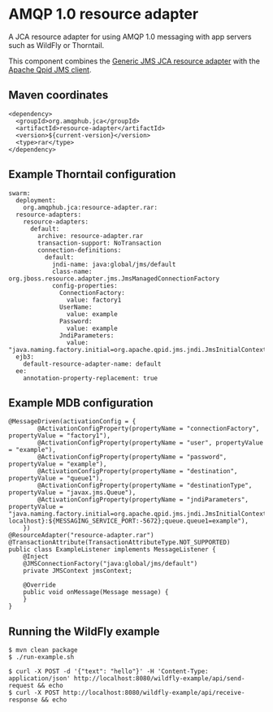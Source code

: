 # AMQP 1.0 resource adapter

A JCA resource adapter for using AMQP 1.0 messaging with app servers
such as WildFly or Thorntail.

This component combines the
[Generic JMS JCA resource adapter](https://github.com/jms-ra/generic-jms-ra)
with the
[Apache Qpid JMS client](https://qpid.apache.org/components/jms/index.html).

## Maven coordinates

    <dependency>
      <groupId>org.amqphub.jca</groupId>
      <artifactId>resource-adapter</artifactId>
      <version>${current-version}</version>
      <type>rar</type>
    </dependency>

## Example Thorntail configuration

    swarm:
      deployment:
        org.amqphub.jca:resource-adapter.rar:
      resource-adapters:
        resource-adapters:
          default:
            archive: resource-adapter.rar
            transaction-support: NoTransaction
            connection-definitions:
              default:
                jndi-name: java:global/jms/default
                class-name: org.jboss.resource.adapter.jms.JmsManagedConnectionFactory
                config-properties:
                  ConnectionFactory:
                    value: factory1
                  UserName:
                    value: example
                  Password:
                    value: example
                  JndiParameters:
                    value: "java.naming.factory.initial=org.apache.qpid.jms.jndi.JmsInitialContextFactory;connectionFactory.factory1=amqp://${env.MESSAGING_SERVICE_HOST:localhost}:${env.MESSAGING_SERVICE_PORT:5672}"
      ejb3:
        default-resource-adapter-name: default
      ee:
        annotation-property-replacement: true

## Example MDB configuration

    @MessageDriven(activationConfig = {
            @ActivationConfigProperty(propertyName = "connectionFactory", propertyValue = "factory1"),
            @ActivationConfigProperty(propertyName = "user", propertyValue = "example"),
            @ActivationConfigProperty(propertyName = "password", propertyValue = "example"),
            @ActivationConfigProperty(propertyName = "destination", propertyValue = "queue1"),
            @ActivationConfigProperty(propertyName = "destinationType", propertyValue = "javax.jms.Queue"),
            @ActivationConfigProperty(propertyName = "jndiParameters", propertyValue = "java.naming.factory.initial=org.apache.qpid.jms.jndi.JmsInitialContextFactory;connectionFactory.factory1=amqp://${MESSAGING_SERVICE_HOST:-localhost}:${MESSAGING_SERVICE_PORT:-5672};queue.queue1=example"),
        })
    @ResourceAdapter("resource-adapter.rar")
    @TransactionAttribute(TransactionAttributeType.NOT_SUPPORTED)
    public class ExampleListener implements MessageListener {
        @Inject
        @JMSConnectionFactory("java:global/jms/default")
        private JMSContext jmsContext;

        @Override
        public void onMessage(Message message) {
        }
    }

## Running the WildFly example

    $ mvn clean package
    $ ./run-example.sh

    $ curl -X POST -d '{"text": "hello"}' -H 'Content-Type: application/json' http://localhost:8080/wildfly-example/api/send-request && echo
    $ curl -X POST http://localhost:8080/wildfly-example/api/receive-response && echo
